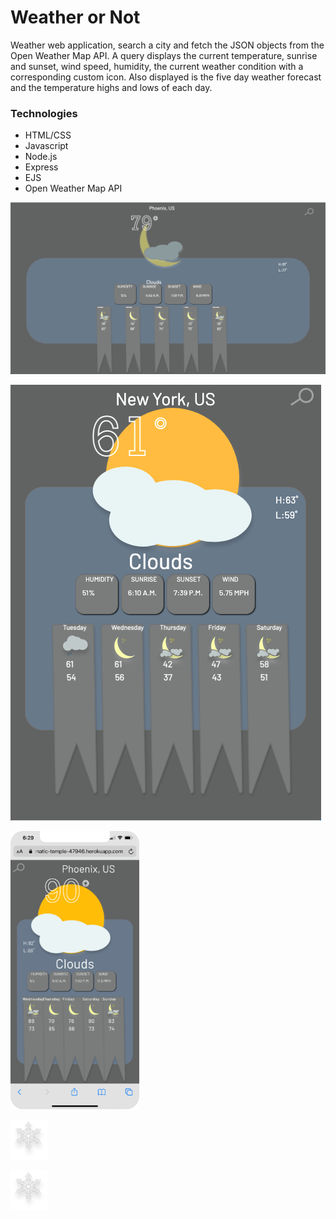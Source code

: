 # Weather or Not

  Weather web application, search a city and fetch the JSON objects from the Open Weather Map API. A query displays the current temperature, sunrise and sunset, wind speed, humidity, the current weather condition with a corresponding custom icon. Also displayed is the five day weather forecast and the temperature highs and lows of each day.  

### Technologies
- HTML/CSS
- Javascript
- Node.js
- Express
- EJS
- Open Weather Map API

![Main Page](public/assets/browser-screen.png)

![max-width:400](public/assets/responsive-screen.png)

![Mobile view](public/assets/iphone.png)

![Snow Icon](public/assets/t13d.png)

![Sun Icon](public/assets/t13d.png)


